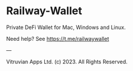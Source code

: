 # Railway-Wallet
Private DeFi Wallet for Mac, Windows and Linux.

Need help? See https://t.me/railwaywallet

––

Vitruvian Apps Ltd. (c) 2023. All Rights Reserved.
